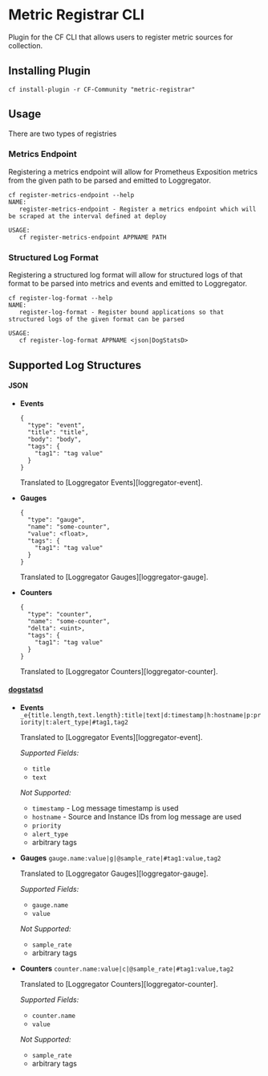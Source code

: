 # Metric Registrar CLI
Plugin for the CF CLI that allows users to register metric sources for collection.

## Installing Plugin
`cf install-plugin -r CF-Community "metric-registrar"`

## Usage
There are two types of registries

### Metrics Endpoint
Registering a metrics endpoint will allow for Prometheus Exposition metrics from the given path to be parsed and emitted to Loggregator.

```
cf register-metrics-endpoint --help
NAME:
   register-metrics-endpoint - Register a metrics endpoint which will be scraped at the interval defined at deploy

USAGE:
   cf register-metrics-endpoint APPNAME PATH
```

### Structured Log Format
Registering a structured log format will allow for structured logs of that format to be parsed into metrics and events and emitted to Loggregator.

```
cf register-log-format --help
NAME:
   register-log-format - Register bound applications so that structured logs of the given format can be parsed

USAGE:
   cf register-log-format APPNAME <json|DogStatsD>
```

## Supported Log Structures

#### JSON
  - **Events**
    ```
    {
      "type": "event",
      "title": "title",
      "body": "body",
      "tags": {
        "tag1": "tag value"
      }
    }
    ```
    Translated to [Loggregator Events][loggregator-event].

 - **Gauges**
    ```
    {
      "type": "gauge",
      "name": "some-counter",
      "value": <float>,
      "tags": {
        "tag1": "tag value"
      }
    }
    ```
    Translated to [Loggregator Gauges][loggregator-gauge].

 - **Counters**
    ```
    {
      "type": "counter",
      "name": "some-counter",
      "delta": <uint>,
      "tags": {
        "tag1": "tag value"
      }
    }
    ```
    Translated to [Loggregator Counters][loggregator-counter].

#### [dogstatsd](dogstatsd-spec)

 - **Events**
   `_e{title.length,text.length}:title|text|d:timestamp|h:hostname|p:priority|t:alert_type|#tag1,tag2`
   
   Translated to [Loggregator Events][loggregator-event].
   
   *Supported Fields:*
   - `title`
   - `text`
   
   *Not Supported:*
   - `timestamp` - Log message timestamp is used
   - `hostname` - Source and Instance IDs from log message are used
   - `priority`
   - `alert_type`
   - arbitrary tags
   
 - **Gauges**
   `gauge.name:value|g|@sample_rate|#tag1:value,tag2`
  
   Translated to [Loggregator Gauges][loggregator-gauge].
    
    *Supported Fields:*
    - `gauge.name`
    - `value`
    
    *Not Supported:*
    - `sample_rate`
    - arbitrary tags

 - **Counters**
   `counter.name:value|c|@sample_rate|#tag1:value,tag2`
  
    Translated to [Loggregator Counters][loggregator-counter].
    
    *Supported Fields:*
    - `counter.name`
    - `value`
    
    *Not Supported:*
    - `sample_rate`
    - arbitrary tags


